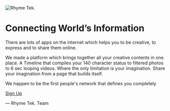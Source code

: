 ![Rhyme Tek.](favicon.ico)

# Connecting World’s Information

There are lots of apps on the internet which helps you to be creative, to express and to share them online. 

We made a platform which brings together all your creative contents in one place. A Timeline that compiles your 140 character status to filtered photos to 6 sec looping videos. Where the only limitation is your imagination. Share your imagination from a page that builds itself.

We happen to be the first people's network that defines you completely

[Sign Up](https://RhymeTek.github.io)

&mdash; Rhyme Tek. Team
